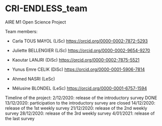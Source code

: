 # CRI-ENDLESS_team
AIRE M1 Open Science Project


Team members: 

-  Carla TOUS MAYOL (LiSc) https://orcid.org/0000-0002-7872-5293

-  Juliette BELLENGIER (LiSc) https://orcid.org/0000-0002-9654-9270

-  Kaoutar LANJRI (DiSc) https://orcid.org/0000-0002-7875-5521

-  Yunus Emre CELIK (DiSc) https://orcid.org/0000-0001-5906-7814

-  Ahmed NASRI (LeSc)

-  Mélusine BLONDEL (LeSc) https://orcid.org/0000-0001-6757-1594 



Timeline of the project: 
2/12/2020: release of the introductory survey DONE 
13/12/2020: participation to the introductory survey are closed
14/12/2020: release of the 1st weekly survey 
21/12/2020: release of the 2nd weekly survey 
28/12/2020: release of the 3rd weekly survey 
4/01/2021: release of the last survey 
